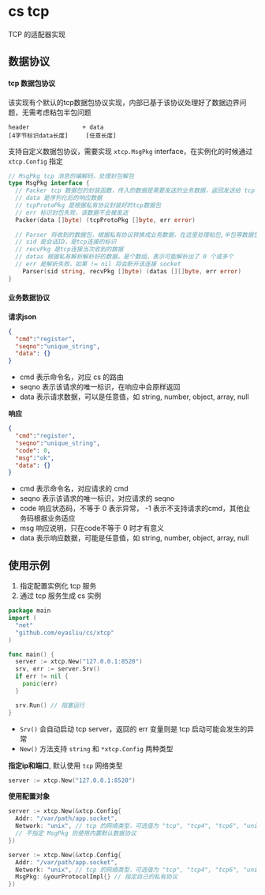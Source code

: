 # cs tcp

TCP 的适配器实现

## 数据协议

#### tcp 数据包协议

该实现有个默认的tcp数据包协议实现，内部已基于该协议处理好了数据边界问题，无需考虑粘包半包问题

```
header               + data
[4字节标识data长度]     [任意长度]
```

支持自定义数据包协议，需要实现 `xtcp.MsgPkg` interface，在实例化的时候通过 `xtcp.Config` 指定

```go
// MsgPkg tcp 消息的编解码，处理封包解包
type MsgPkg interface {
  // Packer tcp 数据包的封装函数，传入的数据是需要发送的业务数据，返回发送给 tcp 的数据
  // data 是序列化后的响应数据
  // tcpProtoPkg 是根据私有协议封装好的tcp数据包
  // err 标识封包失败，该数据不会被发送
  Packer(data []byte) (tcpProtoPkg []byte, err error)      
  
  // Parser 将收到的数据包，根据私有协议转换成业务数据，在这里处理粘包,半包等数据包问题，返回处理好的数据包
  // sid 是会话ID，是tcp连接的标识
  // recvPkg 是tcp连接当次收到的数据
  // datas 根据私有解析解析好的数据，是个数组，表示可能解析出了 0 个或多个
  // err 是解析失败，如果 != nil 将会断开该连接 socket
	Parser(sid string, recvPkg []byte) (datas [][]byte, err error) 
}
```

#### 业务数据协议

**请求json**
```json
{
  "cmd":"register",
  "seqno":"unique_string",
  "data": {}
}
```

 * cmd 表示命令名，对应 cs 的路由
 * seqno 表示该请求的唯一标识，在响应中会原样返回
 * data 表示请求数据，可以是任意值，如 string, number, object, array, null


**响应**
```json
{
  "cmd":"register",
  "seqno":"unique_string",
  "code": 0,
  "msg":"ok",
  "data": {}
}
```

 * cmd 表示命令名，对应请求的 cmd
 * seqno 表示该请求的唯一标识，对应请求的 seqno
 * code 响应状态码，不等于 0 表示异常， -1 表示不支持请求的cmd，其他业务码根据业务适应
 * msg 响应说明，只在code不等于 0 时才有意义
 * data 表示响应数据，可能是任意值，如 string, number, object, array, null


## 使用示例

 1. 指定配置实例化 tcp 服务
 2. 通过 tcp 服务生成 cs 实例

```go
package main
import (
  "net"
  "github.com/eyasliu/cs/xtcp"
)

func main() {
  server := xtcp.New("127.0.0.1:8520")
  srv, err := server.Srv()
  if err != nil {
    panic(err)
  }

  srv.Run() // 阻塞运行
}
```
- `Srv()` 会自动启动 tcp server，返回的 err 变量则是 tcp 启动可能会发生的异常
- `New()` 方法支持 `string` 和 `*xtcp.Config` 两种类型


**指定ip和端口**, 默认使用 `tcp` 网络类型
```go
server := xtcp.New("127.0.0.1:8520")
```

**使用配置对象**
```go
server := xtcp.New(&xtcp.Config{
  Addr: "/var/path/app.socket",
  Network: "unix", // tcp 的网络类型，可选值为 "tcp", "tcp4", "tcp6", "unix" or "unixpacket"
  // 不指定 MsgPkg 则使用内置默认数据协议
})
```

```go
server := xtcp.New(&xtcp.Config{
  Addr: "/var/path/app.socket",
  Network: "unix", // tcp 的网络类型，可选值为 "tcp", "tcp4", "tcp6", "unix" or "unixpacket"
  MsgPkg: &yourProtocolImpl{} // 指定自己的私有协议
})
```

